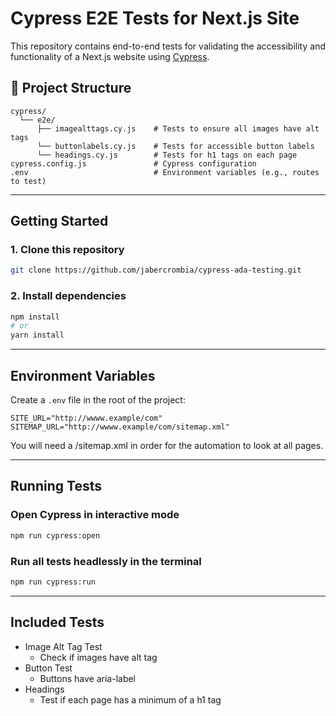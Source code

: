 # Cypress E2E Tests for Next.js Site

This repository contains end-to-end tests for validating the accessibility and functionality of a Next.js website using [Cypress](https://www.cypress.io/).

## 📁 Project Structure

```
cypress/
  └── e2e/
      ├── imagealttags.cy.js    # Tests to ensure all images have alt tags
      └── buttonlabels.cy.js    # Tests for accessible button labels
      └── headings.cy.js        # Tests for h1 tags on each page
cypress.config.js               # Cypress configuration
.env                            # Environment variables (e.g., routes to test)
```

---

## Getting Started

### 1. Clone this repository

```bash
git clone https://github.com/jabercrombia/cypress-ada-testing.git
```

### 2. Install dependencies

```bash
npm install
# or
yarn install
```

---

## Environment Variables

Create a `.env` file in the root of the project:

```
SITE_URL="http://wwww.example/com"
SITEMAP_URL="http://wwww.example/com/sitemap.xml"
```

You will need a /sitemap.xml in order for the automation to look at all pages.

---

## Running Tests

### Open Cypress in interactive mode

```bash
npm run cypress:open
```

### Run all tests headlessly in the terminal

```bash
npm run cypress:run
```

---

## Included Tests

* Image Alt Tag Test
    * Check if images have alt tag
* Button Test
    * Buttons have aria-label
* Headings
  * Test if each page has a minimum of a h1 tag

